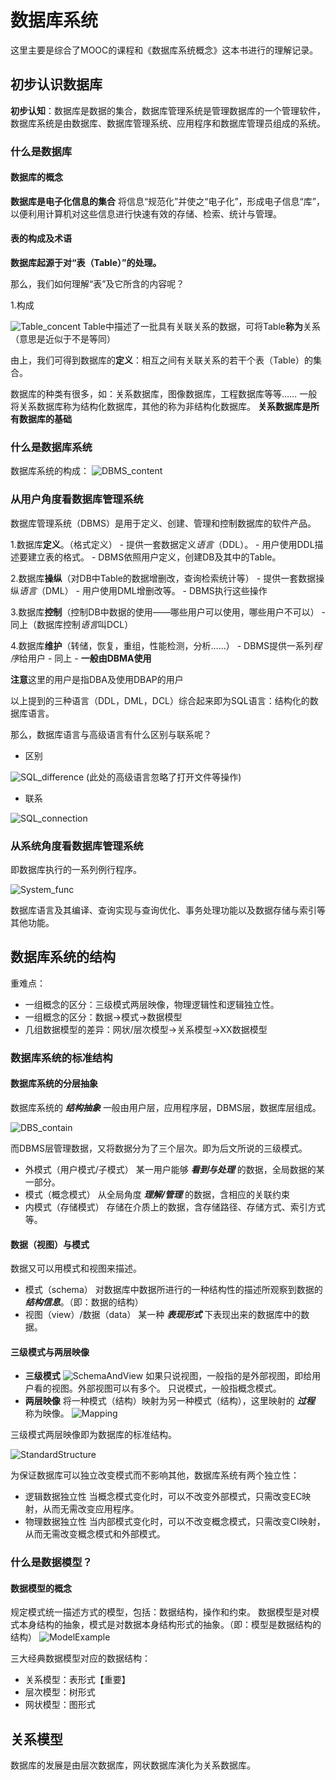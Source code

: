 # 数据库系统

这里主要是综合了MOOC的课程和《数据库系统概念》这本书进行的理解记录。

## 初步认识数据库

**初步认知**：数据库是数据的集合，数据库管理系统是管理数据库的一个管理软件，数据库系统是由数据库、数据库管理系统、应用程序和数据库管理员组成的系统。

### 什么是数据库

#### 数据库的概念

**数据库是电子化信息的集合**
将信息“规范化”并使之“电子化”，形成电子信息“库”，以便利用计算机对这些信息进行快速有效的存储、检索、统计与管理。

#### 表的构成及术语

**数据库起源于对“表（Table）”的处理。**

那么，我们如何理解“表”及它所含的内容呢？

1.构成

![Table_concent](./DataBase_pic/Table_concent.png)
Table中描述了一批具有关联关系的数据，可将Table**称为**关系（意思是近似于不是等同）

由上，我们可得到数据库的**定义**：相互之间有关联关系的若干个表（Table）的集合。

数据库的种类有很多，如：关系数据库，图像数据库，工程数据库等等……
一般将关系数据库称为结构化数据库，其他的称为非结构化数据库。
**关系数据库是所有数据库的基础**

### 什么是数据库系统

数据库系统的构成：
![DBMS_content](./DataBase_pic/DBMS_content.png)

### 从用户角度看数据库管理系统

数据库管理系统（DBMS）是用于定义、创建、管理和控制数据库的软件产品。

1.数据库**定义**。（格式定义）
    - 提供一套数据定义*语言*（DDL）。
    - 用户使用DDL描述要建立表的格式。
    - DBMS依照用户定义，创建DB及其中的Table。
  
2.数据库**操纵**（对DB中Table的数据增删改，查询检索统计等）
    - 提供一套数据操纵*语言*（DML）
    - 用户使用DML增删改等。
    - DBMS执行这些操作
  
3.数据库**控制**（控制DB中数据的使用——哪些用户可以使用，哪些用户不可以）
    - 同上（数据库控制*语言*叫DCL）

4.数据库**维护**（转储，恢复，重组，性能检测，分析……）
    - DBMS提供一系列*程序*给用户
    - 同上
    - **一般由DBMA使用**

**注意**这里的用户是指DBA及使用DBAP的用户

以上提到的三种语言（DDL，DML，DCL）综合起来即为SQL语言：结构化的数据库语言。

那么，数据库语言与高级语言有什么区别与联系呢？

- 区别

![SQL_difference](./DataBase_pic/SQL_difference.png)
(此处的高级语言忽略了打开文件等操作)

- 联系

![SQL_connection](./DataBase_pic/SQL_connection.png)

### 从系统角度看数据库管理系统

即数据库执行的一系列例行程序。

![System_func](./DataBase_pic/System_func.png)

​数据库语言及其编译、查询实现与查询优化、事务处理功能以及数据存储与索引等其他功能。

## 数据库系统的结构

重难点：

- 一组概念的区分：三级模式两层映像，物理逻辑性和逻辑独立性。
- 一组概念的区分：数据->模式->数据模型
- 几组数据模型的差异：网状/层次模型->关系模型->XX数据模型

### 数据库系统的标准结构

#### 数据库系统的分层抽象

数据库系统的 ***结构抽象*** 一般由用户层，应用程序层，DBMS层，数据库层组成。

![DBS_contain](./DataBase_pic/DBS_contain.png)

而DBMS层管理数据，又将数据分为了三个层次。即为后文所说的三级模式。

- 外模式（用户模式/子模式）
  某一用户能够 ***看到与处理*** 的数据，全局数据的某一部分。
- 模式（概念模式）
  从全局角度 ***理解/管理*** 的数据，含相应的关联约束
- 内模式（存储模式）
  存储在介质上的数据，含存储路径、存储方式、索引方式等。

#### 数据（视图）与模式

数据又可以用模式和视图来描述。

- 模式（schema）
  对数据库中数据所进行的一种结构性的描述所观察到数据的 ***结构信息***。（即：数据的结构）
- 视图（view）/数据（data）
  某一种 ***表现形式*** 下表现出来的数据库中的数据。

#### 三级模式与两层映像

- **三级模式**
  ![SchemaAndView](./DataBase_pic/SchemaAndView.png)
  如果只说视图，一般指的是外部视图，即给用户看的视图。外部视图可以有多个。
  只说模式，一般指概念模式。
- **两层映像**
  将一种模式（结构）映射为另一种模式（结构），这里映射的 ***过程*** 称为映像。
  ![Mapping](./DataBase_pic/Mapping.png)

三级模式两层映像即为数据库的标准结构。

![StandardStructure](./DataBase_pic/StandardStructure.png)

为保证数据库可以独立改变模式而不影响其他，数据库系统有两个独立性：

- 逻辑数据独立性
  当概念模式变化时，可以不改变外部模式，只需改变EC映射，从而无需改变应用程序。
- 物理数据独立性
  当内部模式变化时，可以不改变概念模式，只需改变CI映射，从而无需改变概念模式和外部模式。

### 什么是数据模型？

#### 数据模型的概念

规定模式统一描述方式的模型，包括：数据结构，操作和约束。
数据模型是对模式本身结构的抽象，模式是对数据本身结构形式的抽象。（即：模型是数据结构的结构）
![ModelExample](./DataBase_pic/ModelExample.jpeg)

三大经典数据模型对应的数据结构：

- 关系模型：表形式【重要】
- 层次模型：树形式
- 网状模型：图形式

## 关系模型

数据库的发展是由层次数据库，网状数据库演化为关系数据库。
